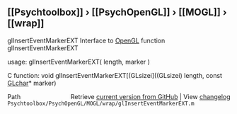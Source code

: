 ## [[Psychtoolbox]] &#8250; [[PsychOpenGL]] &#8250; [[MOGL]] &#8250; [[wrap]]

glInsertEventMarkerEXT  Interface to [OpenGL](OpenGL) function glInsertEventMarkerEXT  
  
usage:  glInsertEventMarkerEXT( length, marker )  
  
C function:  void glInsertEventMarkerEXT[(GLsizei]((GLsizei) length, const [GLchar](GLchar)\* marker)  




<div class="code_header" style="text-align:right;">
  <span style="float:left;">Path&nbsp;&nbsp;</span> <span class="counter">Retrieve <a href=
  "https://raw.github.com/Psychtoolbox-3/Psychtoolbox-3/beta/Psychtoolbox/PsychOpenGL/MOGL/wrap/glInsertEventMarkerEXT.m">current version from GitHub</a> | View <a href=
  "https://github.com/Psychtoolbox-3/Psychtoolbox-3/commits/beta/Psychtoolbox/PsychOpenGL/MOGL/wrap/glInsertEventMarkerEXT.m">changelog</a></span>
</div>
<div class="code">
  <code>Psychtoolbox/PsychOpenGL/MOGL/wrap/glInsertEventMarkerEXT.m</code>
</div>

